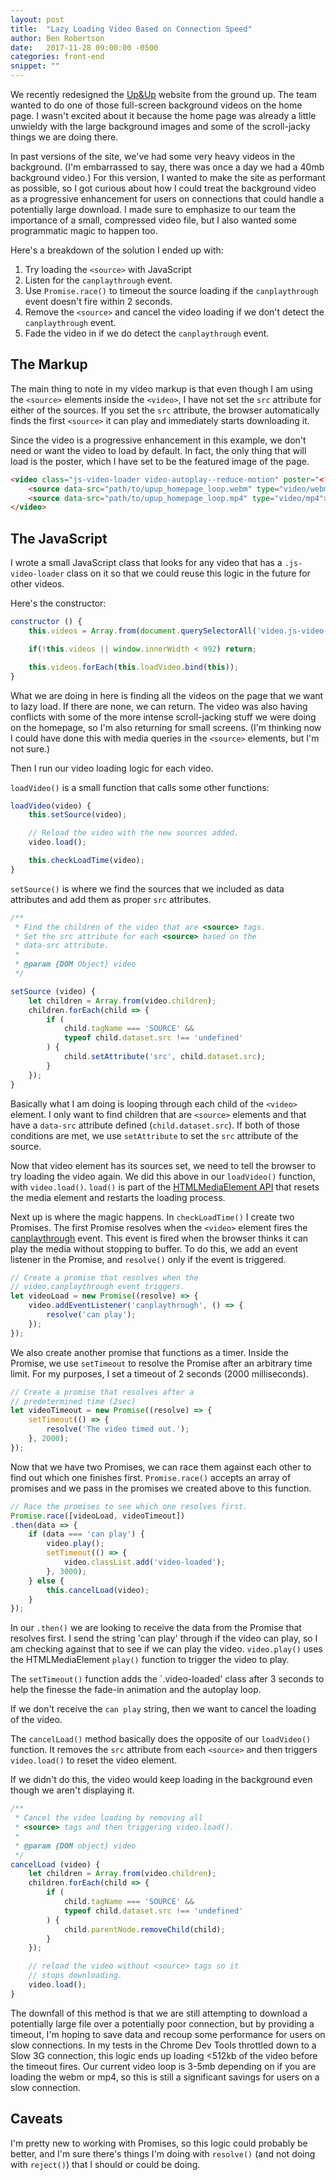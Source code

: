 ```yaml
---
layout: post
title:  "Lazy Loading Video Based on Connection Speed"
author: Ben Robertson
date:   2017-11-28 09:00:00 -0500
categories: front-end
snippet: ""
---
```


We recently redesigned the [Up&Up](https://www.upandup.agency) website from the ground up. The team wanted to do one of those full-screen background videos on the home page. I wasn't excited about it because the home page was already a little unwieldy with the large background images and some of the scroll-jacky things we are doing there.

In past versions of the site, we've had some very heavy videos in the background. (I'm embarrassed to say, there was once a day we had a 40mb background video.) For this version, I wanted to make the site as performant as possible, so I got curious about how I could treat the background video as a progressive enhancement for users on connections that could handle a potentially large download. I made sure to emphasize to our team the importance of a small, compressed video file, but I also wanted some programmatic magic to happen too.

Here's a breakdown of the solution I ended up with:

1. Try loading the `<source>` with JavaScript
2. Listen for the `canplaythrough` event.
3. Use `Promise.race()` to timeout the source loading if the `canplaythrough` event doesn't fire within 2 seconds.
4. Remove the `<source>` and cancel the video loading if we don't detect the `canplaythrough` event.
5. Fade the video in if we do detect the `canplaythrough` event.

## The Markup
The main thing to note in my video markup is that even though I am using the `<source>` elements inside the `<video>`, I have not set the `src` attribute for either of the sources. If you set the `src` attribute, the browser automatically finds the first `<source>` it can play and immediately starts downloading it.

Since the video is a progressive enhancement in this example, we don't need or want the video to load by default. In fact, the only thing that will load is the poster, which I have set to be the featured image of the page.


```html
<video class="js-video-loader video-autoplay--reduce-motion" poster="<?= $poster; ?>" muted="true" loop="true">
    <source data-src="path/to/upup_homepage_loop.webm" type="video/webm">
    <source data-src="path/to/upup_homepage_loop.mp4" type="video/mp4">
</video>
```


## The JavaScript
I wrote a small JavaScript class that looks for any video that has a `.js-video-loader` class on it so that we could reuse this  logic in the future for other videos.

Here's the constructor:

```js
constructor () {
    this.videos = Array.from(document.querySelectorAll('video.js-video-loader'));

    if(!this.videos || window.innerWidth < 992) return;

    this.videos.forEach(this.loadVideo.bind(this));
}
```

What we are doing in here is finding all the videos on the page that we want to lazy load. If there are none, we can return. The video was also having conflicts with some of the more intense scroll-jacking stuff we were doing on the homepage, so I'm also returning for small screens. (I'm thinking now I could have done this with media queries in the `<source>` elements, but I'm not sure.)

Then I run our video loading logic for each video.

`loadVideo()` is a small function that calls some other functions:

```js
loadVideo(video) {
    this.setSource(video);

    // Reload the video with the new sources added.
    video.load();

    this.checkLoadTime(video);
}
```

`setSource()` is where we find the sources that we included as data attributes and add them as proper `src` attributes. 
```js
/**
 * Find the children of the video that are <source> tags.
 * Set the src attribute for each <source> based on the
 * data-src attribute.
 *
 * @param {DOM Object} video
 */

setSource (video) {
    let children = Array.from(video.children);
    children.forEach(child => {
        if (
            child.tagName === 'SOURCE' &&
            typeof child.dataset.src !== 'undefined'
        ) {
            child.setAttribute('src', child.dataset.src);
        }
    });
}
```

Basically what I am doing is looping through each child of the `<video>` element. I only want to find children that are `<source>` elements and that have a `data-src` attribute defined (`child.dataset.src`). If both of those conditions are met, we use `setAttribute` to set the `src` attribute of the source.

Now that video element has its sources set, we need to tell the browser to try loading the video again. We did this above in our `loadVideo()` function, with `video.load()`. `load()` is part of the [HTMLMediaElement API](https://developer.mozilla.org/en-US/docs/Web/API/HTMLMediaElement) that resets the media element and restarts the loading process.

Next up is where the magic happens. In `checkLoadTime()` I create two Promises. The first Promise resolves when the `<video>` element fires the [canplaythrough](https://developer.mozilla.org/ro/docs/Web/Events/canplaythrough) event. This event is fired when the browser thinks it can play the media without stopping to buffer. To do this, we add an event listener in the Promise, and `resolve()` only if the event is triggered.

```js
// Create a promise that resolves when the
// video.canplaythrough event triggers.
let videoLoad = new Promise((resolve) => {
    video.addEventListener('canplaythrough', () => {
        resolve('can play');
    });
});
```

We also create another promise that functions as a timer. Inside the Promise, we use `setTimeout` to resolve the Promise after an arbitrary time limit. For my purposes, I set a timeout of 2 seconds (2000 milliseconds).

```js
// Create a promise that resolves after a
// predetermined time (2sec)
let videoTimeout = new Promise((resolve) => {
    setTimeout(() => {
        resolve('The video timed out.');
    }, 2000);
});
```

Now that we have two Promises, we can race them against each other to find out which one finishes first. `Promise.race()` accepts an array of promises and we pass in the promises we created above to this function.

```js
// Race the promises to see which one resolves first.
Promise.race([videoLoad, videoTimeout])
.then(data => {
    if (data === 'can play') {
        video.play();
        setTimeout(() => {
            video.classList.add('video-loaded');
        }, 3000);
    } else {
        this.cancelLoad(video);
    }
});
```

In our `.then()` we are looking to receive the data from the Promise that resolves first. I send the string 'can play' through if the video can play, so I am checking against that to see if we can play the video. `video.play()` uses the HTMLMediaElement `play()` function to trigger the video to play.

The `setTimeout()` function adds the `.video-loaded' class after 3 seconds to help the finesse the fade-in animation and the autoplay loop.

If we don't receive the `can play` string, then we want to cancel the loading of the video.

  The `cancelLoad()` method basically does the opposite of our `loadVideo()` function. It removes the `src` attribute from each `<source>` and then triggers `video.load()` to reset the video element.

If we didn't do this, the video would keep loading in the background even though we aren't displaying it.

```js
/**
 * Cancel the video loading by removing all
 * <source> tags and then triggering video.load().
 *
 * @param {DOM object} video
 */
cancelLoad (video) {
    let children = Array.from(video.children);
    children.forEach(child => {
        if (
            child.tagName === 'SOURCE' &&
            typeof child.dataset.src !== 'undefined'
        ) {
            child.parentNode.removeChild(child);
        }
    });

    // reload the video without <source> tags so it
    // stops downloading.
    video.load();
}
```

The downfall of this method is that we are still attempting to download a potentially large file over a potentially poor connection, but by providing a timeout, I'm hoping to save data and recoup some performance for users on slow connections. In my tests in the Chrome Dev Tools throttled down to a Slow 3G connection, this logic ends up loading <512kb of the video before the timeout fires. Our current video loop is 3-5mb depending on if you are loading the webm or mp4, so this is still a significant savings for users on a slow connection.

## Caveats
I'm pretty new to working with Promises, so this logic could probably be better, and I'm sure there's things I'm doing with `resolve()` (and not doing with `reject()`) that I should or could be doing.